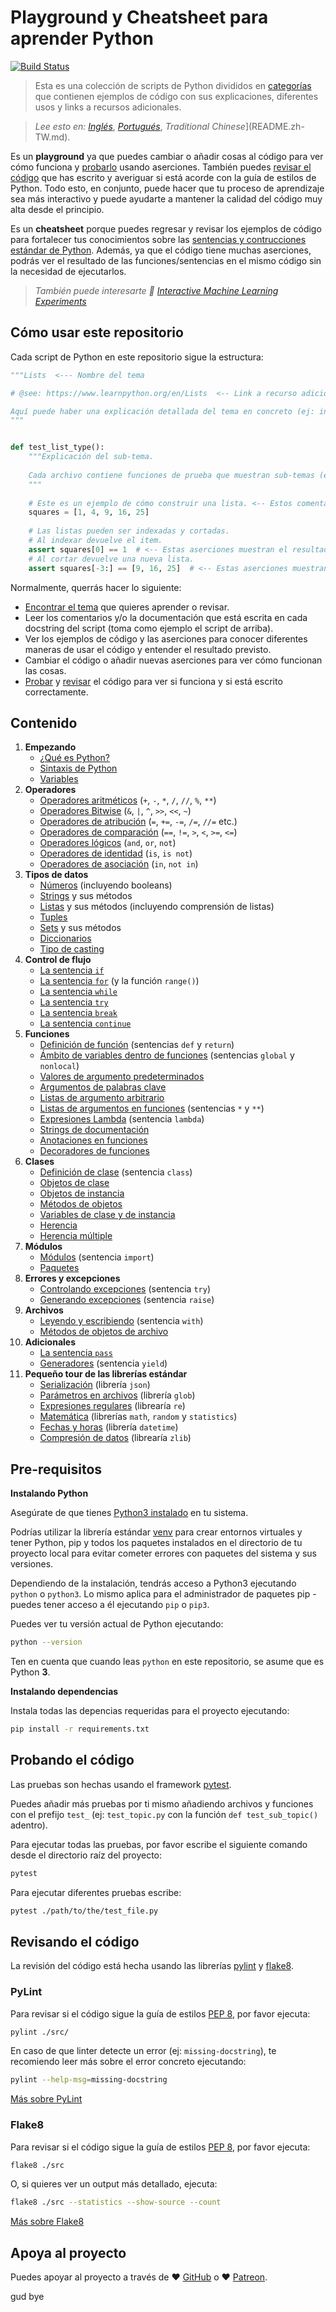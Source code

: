 # Playground y Cheatsheet para aprender Python

[![Build Status](https://travis-ci.org/trekhleb/learn-python.svg?branch=master)](https://travis-ci.org/trekhleb/learn-python)

> Esta es una colección de scripts de Python divididos en [categorías](#contenido) que contienen
ejemplos de código con sus explicaciones, diferentes usos y links a recursos adicionales.

> _Lee esto en:_ [_Inglés_](README.md), [_Portugués_](README.pt-BR.md), _Traditional Chinese_](README.zh-TW.md).

Es un **playground** ya que puedes cambiar o añadir cosas al código para ver
cómo funciona y [probarlo](#probando-el-código) usando aserciones. También puedes
[revisar el código](#revisando-el-código) que has escrito y averiguar si está acorde con
la guía de estilos de Python. Todo esto, en conjunto, puede hacer que tu proceso de aprendizaje
sea más interactivo y puede ayudarte a mantener la calidad del código muy alta desde el principio.

Es un **cheatsheet** porque puedes regresar y revisar los ejemplos de código para
fortalecer tus conocimientos sobre las [sentencias y contrucciones estándar de Python](#contenido).
Además, ya que el código tiene muchas aserciones, podrás ver el resultado de las funciones/sentencias en el mismo
código sin la necesidad de ejecutarlos.

> _También puede interesarte 🤖 [Interactive Machine Learning Experiments](https://github.com/trekhleb/machine-learning-experiments)_

## Cómo usar este repositorio

Cada script de Python en este repositorio sigue la estructura:

```python
"""Lists  <--- Nombre del tema

# @see: https://www.learnpython.org/en/Lists  <-- Link a recurso adicional

Aquí puede haber una explicación detallada del tema en concreto (ej: información general sobre listas).
"""


def test_list_type():
    """Explicación del sub-tema.
    
    Cada archivo contiene funciones de prueba que muestran sub-temas (ej: tipos de listas, métodos en listas).
    """
    
    # Este es un ejemplo de cómo construir una lista. <-- Estos comentarios explican el procedimiento
    squares = [1, 4, 9, 16, 25]
    
    # Las listas pueden ser indexadas y cortadas. 
    # Al indexar devuelve el item.
    assert squares[0] == 1  # <-- Estas aserciones muestran el resultado.
    # Al cortar devuelve una nueva lista.
    assert squares[-3:] == [9, 16, 25]  # <-- Estas aserciones muestran el resultado.
```

Normalmente, querrás hacer lo siguiente:

- [Encontrar el tema](#contenido) que quieres aprender o revisar.
- Leer los comentarios y/o la documentación que está escrita en cada docstring del script (toma como ejemplo el script de arriba).
- Ver los ejemplos de código y las aserciones para conocer diferentes maneras de usar el código y entender el resultado previsto.
- Cambiar el código o añadir nuevas aserciones para ver cómo funcionan las cosas.
- [Probar](#probando-el-código) y [revisar](#revisando-el-código) el código para ver si funciona y si está escrito
correctamente.

## Contenido

1. **Empezando**
    - [¿Qué es Python?](src/getting_started/what_is_python.md)
    - [Sintaxis de Python](src/getting_started/python_syntax.md)
    - [Variables](src/getting_started/test_variables.py)
2. **Operadores**
    - [Operadores aritméticos](src/operators/test_arithmetic.py) (`+`, `-`, `*`, `/`, `//`, `%`, `**`)
    - [Operadores Bitwise](src/operators/test_bitwise.py) (`&`, `|`, `^`, `>>`, `<<`, `~`)
    - [Operadores de atribución](src/operators/test_assigment.py) (`=`, `+=`, `-=`, `/=`, `//=` etc.)
    - [Operadores de comparación](src/operators/test_comparison.py) (`==`, `!=`, `>`, `<`, `>=`, `<=`)
    - [Operadores lógicos](src/operators/test_logical.py) (`and`, `or`, `not`)
    - [Operadores de identidad](src/operators/test_identity.py) (`is`, `is not`)
    - [Operadores de asociación](src/operators/test_membership.py) (`in`, `not in`)
3. **Tipos de datos**
    - [Números](src/data_types/test_numbers.py) (incluyendo booleans)
    - [Strings](src/data_types/test_strings.py) y sus métodos
    - [Listas](src/data_types/test_lists.py) y sus métodos (incluyendo comprensión de listas)
    - [Tuples](src/data_types/test_tuples.py)
    - [Sets](src/data_types/test_sets.py) y sus métodos
    - [Diccionarios](src/data_types/test_dictionaries.py)
    - [Tipo de casting](src/data_types/test_type_casting.py)
4. **Control de flujo**
    - [La sentencia `if`](src/control_flow/test_if.py)
    - [La sentencia `for`](src/control_flow/test_for.py) (y la función `range()`)
    - [La sentencia `while`](src/control_flow/test_while.py)
    - [La sentencia `try`](src/control_flow/test_try.py)
    - [La sentencia `break`](src/control_flow/test_break.py)
    - [La sentencia `continue`](src/control_flow/test_continue.py)
5. **Funciones**
    - [Definición de función](src/functions/test_function_definition.py) (sentencias `def` y `return`)
    - [Ámbito de variables dentro de funciones](src/functions/test_function_scopes.py) (sentencias `global` y `nonlocal`)
    - [Valores de argumento predeterminados](src/functions/test_function_default_arguments.py)
    - [Argumentos de palabras clave](src/functions/test_function_keyword_arguments.py)
    - [Listas de argumento arbitrario](src/functions/test_function_arbitrary_arguments.py)
    - [Listas de argumentos en funciones](src/functions/test_function_unpacking_arguments.py) (sentencias `*` y `**`)
    - [Expresiones Lambda](src/functions/test_lambda_expressions.py) (sentencia `lambda`)
    - [Strings de documentación](src/functions/test_function_documentation_string.py)
    - [Anotaciones en funciones](src/functions/test_function_annotations.py)
    - [Decoradores de funciones](src/functions/test_function_decorators.py)
6. **Clases**
    - [Definición de clase](src/classes/test_class_definition.py) (sentencia `class`)
    - [Objetos de clase](src/classes/test_class_objects.py)
    - [Objetos de instancia](src/classes/test_instance_objects.py)
    - [Métodos de objetos](src/classes/test_method_objects.py)
    - [Variables de clase y de instancia](src/classes/test_class_and_instance_variables.py)
    - [Herencia](src/classes/test_inheritance.py)
    - [Herencia múltiple](src/classes/test_multiple_inheritance.py)
7. **Módulos**
    - [Módulos](src/modules/test_modules.py) (sentencia `import`)
    - [Paquetes](src/modules/test_packages.py)
8. **Errores y excepciones**
    - [Controlando excepciones](src/exceptions/test_handle_exceptions.py) (sentencia `try`)
    - [Generando excepciones](src/exceptions/test_raise_exceptions.py) (sentencia `raise`) 
9. **Archivos**
    - [Leyendo y escribiendo](src/files/test_file_reading.py) (sentencia `with`)
    - [Métodos de objetos de archivo](src/files/test_file_methods.py)
10. **Adicionales**
    - [La sentencia `pass`](src/additions/test_pass.py)
    - [Generadores](src/additions/test_generators.py) (sentencia `yield`)
11. **Pequeño tour de las librerías estándar**
    - [Serialización](src/standard_libraries/test_json.py) (librería `json`)
    - [Parámetros en archivos](src/standard_libraries/test_glob.py) (librería `glob`)
    - [Expresiones regulares](src/standard_libraries/test_re.py) (librearía `re`)
    - [Matemática](src/standard_libraries/test_math.py) (librerías `math`, `random` y `statistics`)
    - [Fechas y horas](src/standard_libraries/test_datetime.py) (librería `datetime`)
    - [Compresión de datos](src/standard_libraries/test_zlib.py) (librearía `zlib`)

## Pre-requisitos

**Instalando Python**

Asegúrate de que tienes [Python3 instalado](https://realpython.com/installing-python/) en tu sistema.

Podrías utilizar la librería estándar [venv](https://docs.python.org/es/3/library/venv.html) para crear
entornos virtuales y tener Python, pip y todos los paquetes instalados en el directorio de tu
proyecto local para evitar cometer errores con paquetes del sistema y sus versiones.

Dependiendo de la instalación, tendrás acceso a Python3 ejecutando `python` o `python3`. Lo mismo
aplica para el administrador de paquetes pip - puedes tener acceso a él ejecutando `pip` o `pip3`.

Puedes ver tu versión actual de Python ejecutando:

```bash
python --version
```

Ten en cuenta que cuando leas `python` en este repositorio, se asume que es Python **3**.

**Instalando dependencias**

Instala todas las depencias requeridas para el proyecto ejecutando:

```bash
pip install -r requirements.txt
```

## Probando el código

Las pruebas son hechas usando el framework [pytest](https://docs.pytest.org/en/latest/).

Puedes añadir más pruebas por ti mismo añadiendo archivos y funciones con el prefijo `test_`
(ej: `test_topic.py` con la función `def test_sub_topic()` adentro).

Para ejecutar todas las pruebas, por favor escribe el siguiente comando desde el directorio
raíz del proyecto:

```bash
pytest
```

Para ejecutar diferentes pruebas escribe:

```bash
pytest ./path/to/the/test_file.py
```

## Revisando el código

La revisión del código está hecha usando las librerías [pylint](http://pylint.pycqa.org/) y [flake8](http://flake8.pycqa.org/en/latest/).

### PyLint

Para revisar si el código sigue la guía de estilos
[PEP 8](https://www.python.org/dev/peps/pep-0008/), por favor ejecuta:

```bash
pylint ./src/
```

En caso de que linter detecte un error (ej: `missing-docstring`), te recomiendo leer más sobre
el error concreto ejecutando:

```bash
pylint --help-msg=missing-docstring
```

[Más sobre PyLint](http://pylint.pycqa.org/)

### Flake8

Para revisar si el código sigue la guía de estilos
[PEP 8](https://www.python.org/dev/peps/pep-0008/), por favor ejecuta:

```bash
flake8 ./src
```

O, si quieres ver un output más detallado, ejecuta:

```bash
flake8 ./src --statistics --show-source --count
```

[Más sobre Flake8](http://flake8.pycqa.org/en/latest/)

## Apoya al proyecto

Puedes apoyar al proyecto a través de ❤️️ [GitHub](https://github.com/sponsors/trekhleb) o ❤️️ [Patreon](https://www.patreon.com/trekhleb).


gud bye